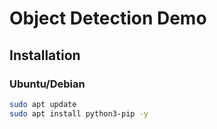 # Object Detection Demo

## Installation

### Ubuntu/Debian

```bash
sudo apt update
sudo apt install python3-pip -y
```
